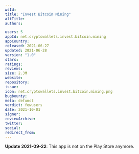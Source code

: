 ```yaml
---
wsId: 
title: "Invest Bitcoin Mining"
altTitle: 
authors:

users: 5
appId: net.cryptowallets.invest.bitcoin.mining
appCountry: 
released: 2021-06-27
updated: 2021-06-28
version: "1.0"
stars: 
ratings: 
reviews: 
size: 2.3M
website: 
repository: 
issue: 
icon: net.cryptowallets.invest.bitcoin.mining.png
bugbounty: 
meta: defunct
verdict: fewusers
date: 2021-10-01
signer: 
reviewArchive:
twitter: 
social:
redirect_from:
---
```


**Update 2021-09-22**: This app is not on the Play Store anymore.
